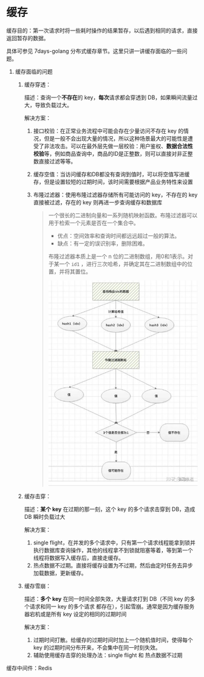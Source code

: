 # 缓存

缓存目的：第一次请求时将一些耗时操作的结果暂存，以后遇到相同的请求，直接返回暂存的数据。

具体可参见 7days-golang 分布式缓存章节。这里只讲一讲缓存面临的一些问题。

1. 缓存面临的问题

   1. 缓存穿透：

      描述：查询一个**不存在**的 key，**每次**请求都会穿透到 DB，如果瞬间流量过大，导致负载过大。

      解决方案：

      1. 接口校验：在正常业务流程中可能会存在少量访问不存在 key 的情况，但是一般不会出现大量的情况，所以这种场景最大的可能性是遭受了非法攻击。可以在最外层先做一层校验：用户鉴权、**数据合法性校验**等，例如商品查询中，商品的ID是正整数，则可以直接对非正整数直接过滤等等。

      2. 缓存空值：当访问缓存和DB都没有查询到值时，可以将空值写进缓存，但是设置较短的过期时间，该时间需要根据产品业务特性来设置

      3. 布隆过滤器：使用布隆过滤器存储所有可能访问的 key，不存在的 key 直接被过滤，存在的 key 则再进一步查询缓存和数据库

         > 一个很长的二进制向量和一系列随机映射函数。布隆过滤器可以用于检索一个元素是否在一个集合中。
         >
         > - 优点：空间效率和查询时间都远远超过一般的算法。
         > - 缺点：有一定的误识别率，删除困难。
         >
         > 布隆过滤器本质上是一个 n 位的二进制数组，用0和1表示。对于某一个 `id1` ，进行三次哈希，并确定其在二进制数组中的位置，并将其置位。
         >
         > ![img](v2-4aa0b83327b9157c11460827fb56ce23_b.jpg)

   2. 缓存击穿：

      描述：**某个 key** 在过期的那一刻，这个 key 的多个请求击穿到 DB，造成 DB 瞬时负载过大

      解决方案：

      1. single flight，在并发的多个请求中，只有第一个请求线程能拿到锁并执行数据库查询操作，其他的线程拿不到锁就阻塞等着，等到第一个线程将数据写入缓存后，直接走缓存。
      2. 热点数据不过期。直接将缓存设置为不过期，然后由定时任务去异步加载数据，更新缓存。

   3. 缓存雪崩：

      描述：**多个 key** 在同一时间全部失效，大量请求打到 DB（不同 key 的多个请求和同一 key 的多个请求 都存在），引起雪崩。通常是因为缓存服务器宕机或是所有 key 设定的相同的过期时间

      解决方案：

      1. 过期时间打散。给缓存的过期时间时加上一个随机值时间，使得每个 key 的过期时间分布开来，不会集中在同一时刻失效。
      2. 辅助使用缓存击穿的处理办法：single flight 和 热点数据不过期



缓存中间件：Redis